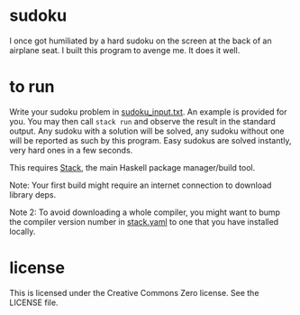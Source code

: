 # sudoku
I once got humiliated by a hard sudoku on the screen at the back of an airplane 
seat. I built this program to avenge me. It does it well.

# to run
Write your sudoku problem in [sudoku_input.txt](sudoku_input.txt). 
An example is provided for you.
You may then call ``stack run`` and observe the result in the standard output.
Any sudoku with a solution will be solved, any sudoku without one will be
reported as such by this program. Easy sudokus are solved instantly, 
very hard ones in a few seconds.


This requires [Stack](https://docs.haskellstack.org/en/stable/), the main 
Haskell package manager/build tool.

Note: Your first build might require an internet connection to 
download library deps. 

Note 2: To avoid downloading a whole compiler, you might want
to bump the compiler version number in [stack.yaml](stack.yaml) to one that you
have installed locally.

# license
This is licensed under the Creative Commons Zero license. See the LICENSE file.
